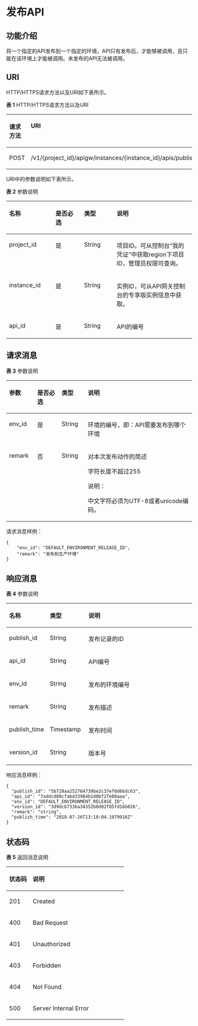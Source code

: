 # 发布API<a name="ZH-CN_TOPIC_0000001082221247"></a>

## 功能介绍<a name="zh-cn_topic_0225568819_section6627989"></a>

将一个指定的API发布到一个指定的环境，API只有发布后，才能够被调用，且只能在该环境上才能被调用。未发布的API无法被调用。

## URI<a name="zh-cn_topic_0225568819_section59651907"></a>

HTTP/HTTPS请求方法以及URI如下表所示。

**表 1**  HTTP/HTTPS请求方法以及URI

<a name="zh-cn_topic_0225568819_table42014202"></a>
<table><thead align="left"><tr id="zh-cn_topic_0225568819_row11048869"><th class="cellrowborder" valign="top" width="20%" id="mcps1.2.3.1.1"><p id="zh-cn_topic_0225568819_p22543169"><a name="zh-cn_topic_0225568819_p22543169"></a><a name="zh-cn_topic_0225568819_p22543169"></a>请求方法</p>
</th>
<th class="cellrowborder" valign="top" width="80%" id="mcps1.2.3.1.2"><p id="zh-cn_topic_0225568819_p14057426"><a name="zh-cn_topic_0225568819_p14057426"></a><a name="zh-cn_topic_0225568819_p14057426"></a>URI</p>
</th>
</tr>
</thead>
<tbody><tr id="zh-cn_topic_0225568819_row64909760"><td class="cellrowborder" valign="top" width="20%" headers="mcps1.2.3.1.1 "><p id="zh-cn_topic_0225568819_p23199218"><a name="zh-cn_topic_0225568819_p23199218"></a><a name="zh-cn_topic_0225568819_p23199218"></a>POST</p>
</td>
<td class="cellrowborder" valign="top" width="80%" headers="mcps1.2.3.1.2 "><p id="zh-cn_topic_0225568819_p88529"><a name="zh-cn_topic_0225568819_p88529"></a><a name="zh-cn_topic_0225568819_p88529"></a>/v1/{project_id}/apigw/instances/{instance_id}/apis/publish/{api_id}</p>
</td>
</tr>
</tbody>
</table>

URI中的参数说明如下表所示。

**表 2**  参数说明

<a name="zh-cn_topic_0225568819_table796764"></a>
<table><thead align="left"><tr id="zh-cn_topic_0225568819_row53401841"><th class="cellrowborder" valign="top" width="25%" id="mcps1.2.5.1.1"><p id="zh-cn_topic_0225568819_p30581871"><a name="zh-cn_topic_0225568819_p30581871"></a><a name="zh-cn_topic_0225568819_p30581871"></a>名称</p>
</th>
<th class="cellrowborder" valign="top" width="15.370000000000001%" id="mcps1.2.5.1.2"><p id="zh-cn_topic_0225568819_p61212526"><a name="zh-cn_topic_0225568819_p61212526"></a><a name="zh-cn_topic_0225568819_p61212526"></a>是否必选</p>
</th>
<th class="cellrowborder" valign="top" width="17.580000000000002%" id="mcps1.2.5.1.3"><p id="zh-cn_topic_0225568819_p59267606"><a name="zh-cn_topic_0225568819_p59267606"></a><a name="zh-cn_topic_0225568819_p59267606"></a>类型</p>
</th>
<th class="cellrowborder" valign="top" width="42.05%" id="mcps1.2.5.1.4"><p id="zh-cn_topic_0225568819_p35946766"><a name="zh-cn_topic_0225568819_p35946766"></a><a name="zh-cn_topic_0225568819_p35946766"></a>说明</p>
</th>
</tr>
</thead>
<tbody><tr id="zh-cn_topic_0225568819_row4848105021714"><td class="cellrowborder" valign="top" width="25%" headers="mcps1.2.5.1.1 "><p id="zh-cn_topic_0225568819_p55878963"><a name="zh-cn_topic_0225568819_p55878963"></a><a name="zh-cn_topic_0225568819_p55878963"></a>project_id</p>
</td>
<td class="cellrowborder" valign="top" width="15.370000000000001%" headers="mcps1.2.5.1.2 "><p id="zh-cn_topic_0225568819_p29902160"><a name="zh-cn_topic_0225568819_p29902160"></a><a name="zh-cn_topic_0225568819_p29902160"></a>是</p>
</td>
<td class="cellrowborder" valign="top" width="17.580000000000002%" headers="mcps1.2.5.1.3 "><p id="zh-cn_topic_0225568819_p6155914"><a name="zh-cn_topic_0225568819_p6155914"></a><a name="zh-cn_topic_0225568819_p6155914"></a>String</p>
</td>
<td class="cellrowborder" valign="top" width="42.05%" headers="mcps1.2.5.1.4 "><p id="zh-cn_topic_0225568819_p28867016"><a name="zh-cn_topic_0225568819_p28867016"></a><a name="zh-cn_topic_0225568819_p28867016"></a>项目ID。可从控制台“我的凭证”中获取region下项目ID，管理员权限可查询。</p>
</td>
</tr>
<tr id="zh-cn_topic_0225568819_row15484050161717"><td class="cellrowborder" valign="top" width="25%" headers="mcps1.2.5.1.1 "><p id="zh-cn_topic_0225568819_p1780913159538"><a name="zh-cn_topic_0225568819_p1780913159538"></a><a name="zh-cn_topic_0225568819_p1780913159538"></a>instance_id</p>
</td>
<td class="cellrowborder" valign="top" width="15.370000000000001%" headers="mcps1.2.5.1.2 "><p id="zh-cn_topic_0225568819_p9809215115310"><a name="zh-cn_topic_0225568819_p9809215115310"></a><a name="zh-cn_topic_0225568819_p9809215115310"></a>是</p>
</td>
<td class="cellrowborder" valign="top" width="17.580000000000002%" headers="mcps1.2.5.1.3 "><p id="zh-cn_topic_0225568819_p1280914152538"><a name="zh-cn_topic_0225568819_p1280914152538"></a><a name="zh-cn_topic_0225568819_p1280914152538"></a>String</p>
</td>
<td class="cellrowborder" valign="top" width="42.05%" headers="mcps1.2.5.1.4 "><p id="zh-cn_topic_0225568819_p1880914157537"><a name="zh-cn_topic_0225568819_p1880914157537"></a><a name="zh-cn_topic_0225568819_p1880914157537"></a>实例ID，可从API网关控制台的专享版实例信息中获取。</p>
</td>
</tr>
<tr id="zh-cn_topic_0225568819_row26006910"><td class="cellrowborder" valign="top" width="25%" headers="mcps1.2.5.1.1 "><p id="zh-cn_topic_0225568819_p26184975"><a name="zh-cn_topic_0225568819_p26184975"></a><a name="zh-cn_topic_0225568819_p26184975"></a>api_id</p>
</td>
<td class="cellrowborder" valign="top" width="15.370000000000001%" headers="mcps1.2.5.1.2 "><p id="zh-cn_topic_0225568819_p40608232"><a name="zh-cn_topic_0225568819_p40608232"></a><a name="zh-cn_topic_0225568819_p40608232"></a>是</p>
</td>
<td class="cellrowborder" valign="top" width="17.580000000000002%" headers="mcps1.2.5.1.3 "><p id="zh-cn_topic_0225568819_p932530"><a name="zh-cn_topic_0225568819_p932530"></a><a name="zh-cn_topic_0225568819_p932530"></a>String</p>
</td>
<td class="cellrowborder" valign="top" width="42.05%" headers="mcps1.2.5.1.4 "><p id="zh-cn_topic_0225568819_p8426133"><a name="zh-cn_topic_0225568819_p8426133"></a><a name="zh-cn_topic_0225568819_p8426133"></a>API的编号</p>
</td>
</tr>
</tbody>
</table>

## 请求消息<a name="zh-cn_topic_0225568819_section67105121"></a>

**表 3**  参数说明

<a name="zh-cn_topic_0225568819_table11428152"></a>
<table><thead align="left"><tr id="zh-cn_topic_0225568819_row63593960"><th class="cellrowborder" valign="top" width="15.15%" id="mcps1.2.5.1.1"><p id="zh-cn_topic_0225568819_p50837158"><a name="zh-cn_topic_0225568819_p50837158"></a><a name="zh-cn_topic_0225568819_p50837158"></a>参数</p>
</th>
<th class="cellrowborder" valign="top" width="13.13%" id="mcps1.2.5.1.2"><p id="zh-cn_topic_0225568819_p24169108"><a name="zh-cn_topic_0225568819_p24169108"></a><a name="zh-cn_topic_0225568819_p24169108"></a>是否必选</p>
</th>
<th class="cellrowborder" valign="top" width="14.14%" id="mcps1.2.5.1.3"><p id="zh-cn_topic_0225568819_p11540698"><a name="zh-cn_topic_0225568819_p11540698"></a><a name="zh-cn_topic_0225568819_p11540698"></a>类型</p>
</th>
<th class="cellrowborder" valign="top" width="57.58%" id="mcps1.2.5.1.4"><p id="zh-cn_topic_0225568819_p62381345"><a name="zh-cn_topic_0225568819_p62381345"></a><a name="zh-cn_topic_0225568819_p62381345"></a>说明</p>
</th>
</tr>
</thead>
<tbody><tr id="zh-cn_topic_0225568819_row19724176"><td class="cellrowborder" valign="top" width="15.15%" headers="mcps1.2.5.1.1 "><p id="zh-cn_topic_0225568819_p54154448"><a name="zh-cn_topic_0225568819_p54154448"></a><a name="zh-cn_topic_0225568819_p54154448"></a>env_id</p>
</td>
<td class="cellrowborder" valign="top" width="13.13%" headers="mcps1.2.5.1.2 "><p id="zh-cn_topic_0225568819_p24434185"><a name="zh-cn_topic_0225568819_p24434185"></a><a name="zh-cn_topic_0225568819_p24434185"></a>是</p>
</td>
<td class="cellrowborder" valign="top" width="14.14%" headers="mcps1.2.5.1.3 "><p id="zh-cn_topic_0225568819_p33011938"><a name="zh-cn_topic_0225568819_p33011938"></a><a name="zh-cn_topic_0225568819_p33011938"></a>String</p>
</td>
<td class="cellrowborder" valign="top" width="57.58%" headers="mcps1.2.5.1.4 "><p id="zh-cn_topic_0225568819_p56721283"><a name="zh-cn_topic_0225568819_p56721283"></a><a name="zh-cn_topic_0225568819_p56721283"></a>环境的编号，即：API需要发布到哪个环境</p>
</td>
</tr>
<tr id="zh-cn_topic_0225568819_row10755391"><td class="cellrowborder" valign="top" width="15.15%" headers="mcps1.2.5.1.1 "><p id="zh-cn_topic_0225568819_p65880381"><a name="zh-cn_topic_0225568819_p65880381"></a><a name="zh-cn_topic_0225568819_p65880381"></a>remark</p>
</td>
<td class="cellrowborder" valign="top" width="13.13%" headers="mcps1.2.5.1.2 "><p id="zh-cn_topic_0225568819_p34710655"><a name="zh-cn_topic_0225568819_p34710655"></a><a name="zh-cn_topic_0225568819_p34710655"></a>否</p>
</td>
<td class="cellrowborder" valign="top" width="14.14%" headers="mcps1.2.5.1.3 "><p id="zh-cn_topic_0225568819_p60099694"><a name="zh-cn_topic_0225568819_p60099694"></a><a name="zh-cn_topic_0225568819_p60099694"></a>String</p>
</td>
<td class="cellrowborder" valign="top" width="57.58%" headers="mcps1.2.5.1.4 "><p id="zh-cn_topic_0225568819_p36237041"><a name="zh-cn_topic_0225568819_p36237041"></a><a name="zh-cn_topic_0225568819_p36237041"></a>对本次发布动作的简述</p>
<p id="zh-cn_topic_0225568819_p43019771"><a name="zh-cn_topic_0225568819_p43019771"></a><a name="zh-cn_topic_0225568819_p43019771"></a>字符长度不超过255</p>
<div class="note" id="zh-cn_topic_0225568819_note1834710250914"><a name="zh-cn_topic_0225568819_note1834710250914"></a><a name="zh-cn_topic_0225568819_note1834710250914"></a><span class="notetitle"> 说明： </span><div class="notebody"><p id="zh-cn_topic_0225568819_p22422298915"><a name="zh-cn_topic_0225568819_p22422298915"></a><a name="zh-cn_topic_0225568819_p22422298915"></a>中文字符必须为UTF-8或者unicode编码。</p>
</div></div>
</td>
</tr>
</tbody>
</table>

请求消息样例：

```
{
	"env_id": "DEFAULT_ENVIRONMENT_RELEASE_ID",
	"remark": "发布到生产环境"
}
```

## 响应消息<a name="zh-cn_topic_0225568819_section66805754"></a>

**表 4**  参数说明

<a name="zh-cn_topic_0225568819_table2981672313"></a>
<table><thead align="left"><tr id="zh-cn_topic_0225568819_row898177103111"><th class="cellrowborder" valign="top" width="20.792079207920793%" id="mcps1.2.4.1.1"><p id="zh-cn_topic_0225568819_p109837183116"><a name="zh-cn_topic_0225568819_p109837183116"></a><a name="zh-cn_topic_0225568819_p109837183116"></a>名称</p>
</th>
<th class="cellrowborder" valign="top" width="20.792079207920793%" id="mcps1.2.4.1.2"><p id="zh-cn_topic_0225568819_p1098474319"><a name="zh-cn_topic_0225568819_p1098474319"></a><a name="zh-cn_topic_0225568819_p1098474319"></a>类型</p>
</th>
<th class="cellrowborder" valign="top" width="58.415841584158414%" id="mcps1.2.4.1.3"><p id="zh-cn_topic_0225568819_p1398197193117"><a name="zh-cn_topic_0225568819_p1398197193117"></a><a name="zh-cn_topic_0225568819_p1398197193117"></a>说明</p>
</th>
</tr>
</thead>
<tbody><tr id="zh-cn_topic_0225568819_row49812719314"><td class="cellrowborder" valign="top" width="20.792079207920793%" headers="mcps1.2.4.1.1 "><p id="zh-cn_topic_0225568819_p18981672315"><a name="zh-cn_topic_0225568819_p18981672315"></a><a name="zh-cn_topic_0225568819_p18981672315"></a>publish_id</p>
</td>
<td class="cellrowborder" valign="top" width="20.792079207920793%" headers="mcps1.2.4.1.2 "><p id="zh-cn_topic_0225568819_p209815717318"><a name="zh-cn_topic_0225568819_p209815717318"></a><a name="zh-cn_topic_0225568819_p209815717318"></a>String</p>
</td>
<td class="cellrowborder" valign="top" width="58.415841584158414%" headers="mcps1.2.4.1.3 "><p id="zh-cn_topic_0225568819_p8980773120"><a name="zh-cn_topic_0225568819_p8980773120"></a><a name="zh-cn_topic_0225568819_p8980773120"></a>发布记录的ID</p>
</td>
</tr>
<tr id="zh-cn_topic_0225568819_row119827123112"><td class="cellrowborder" valign="top" width="20.792079207920793%" headers="mcps1.2.4.1.1 "><p id="zh-cn_topic_0225568819_p159814710314"><a name="zh-cn_topic_0225568819_p159814710314"></a><a name="zh-cn_topic_0225568819_p159814710314"></a>api_id</p>
</td>
<td class="cellrowborder" valign="top" width="20.792079207920793%" headers="mcps1.2.4.1.2 "><p id="zh-cn_topic_0225568819_p1698871311"><a name="zh-cn_topic_0225568819_p1698871311"></a><a name="zh-cn_topic_0225568819_p1698871311"></a>String</p>
</td>
<td class="cellrowborder" valign="top" width="58.415841584158414%" headers="mcps1.2.4.1.3 "><p id="zh-cn_topic_0225568819_p109897153112"><a name="zh-cn_topic_0225568819_p109897153112"></a><a name="zh-cn_topic_0225568819_p109897153112"></a>API编号</p>
</td>
</tr>
<tr id="zh-cn_topic_0225568819_row998187163114"><td class="cellrowborder" valign="top" width="20.792079207920793%" headers="mcps1.2.4.1.1 "><p id="zh-cn_topic_0225568819_p129814713315"><a name="zh-cn_topic_0225568819_p129814713315"></a><a name="zh-cn_topic_0225568819_p129814713315"></a>env_id</p>
</td>
<td class="cellrowborder" valign="top" width="20.792079207920793%" headers="mcps1.2.4.1.2 "><p id="zh-cn_topic_0225568819_p13987723113"><a name="zh-cn_topic_0225568819_p13987723113"></a><a name="zh-cn_topic_0225568819_p13987723113"></a>String</p>
</td>
<td class="cellrowborder" valign="top" width="58.415841584158414%" headers="mcps1.2.4.1.3 "><p id="zh-cn_topic_0225568819_p109819712314"><a name="zh-cn_topic_0225568819_p109819712314"></a><a name="zh-cn_topic_0225568819_p109819712314"></a>发布的环境编号</p>
</td>
</tr>
<tr id="zh-cn_topic_0225568819_row4981679311"><td class="cellrowborder" valign="top" width="20.792079207920793%" headers="mcps1.2.4.1.1 "><p id="zh-cn_topic_0225568819_p1098147143114"><a name="zh-cn_topic_0225568819_p1098147143114"></a><a name="zh-cn_topic_0225568819_p1098147143114"></a>remark</p>
</td>
<td class="cellrowborder" valign="top" width="20.792079207920793%" headers="mcps1.2.4.1.2 "><p id="zh-cn_topic_0225568819_p998197113114"><a name="zh-cn_topic_0225568819_p998197113114"></a><a name="zh-cn_topic_0225568819_p998197113114"></a>String</p>
</td>
<td class="cellrowborder" valign="top" width="58.415841584158414%" headers="mcps1.2.4.1.3 "><p id="zh-cn_topic_0225568819_p99816773110"><a name="zh-cn_topic_0225568819_p99816773110"></a><a name="zh-cn_topic_0225568819_p99816773110"></a>发布描述</p>
</td>
</tr>
<tr id="zh-cn_topic_0225568819_row129897193111"><td class="cellrowborder" valign="top" width="20.792079207920793%" headers="mcps1.2.4.1.1 "><p id="zh-cn_topic_0225568819_p998117163115"><a name="zh-cn_topic_0225568819_p998117163115"></a><a name="zh-cn_topic_0225568819_p998117163115"></a>publish_time</p>
</td>
<td class="cellrowborder" valign="top" width="20.792079207920793%" headers="mcps1.2.4.1.2 "><p id="zh-cn_topic_0225568819_p59813711317"><a name="zh-cn_topic_0225568819_p59813711317"></a><a name="zh-cn_topic_0225568819_p59813711317"></a>Timestamp</p>
</td>
<td class="cellrowborder" valign="top" width="58.415841584158414%" headers="mcps1.2.4.1.3 "><p id="zh-cn_topic_0225568819_p5989733118"><a name="zh-cn_topic_0225568819_p5989733118"></a><a name="zh-cn_topic_0225568819_p5989733118"></a>发布时间</p>
</td>
</tr>
<tr id="zh-cn_topic_0225568819_row864017241176"><td class="cellrowborder" valign="top" width="20.792079207920793%" headers="mcps1.2.4.1.1 "><p id="zh-cn_topic_0225568819_p12640172461714"><a name="zh-cn_topic_0225568819_p12640172461714"></a><a name="zh-cn_topic_0225568819_p12640172461714"></a>version_id</p>
</td>
<td class="cellrowborder" valign="top" width="20.792079207920793%" headers="mcps1.2.4.1.2 "><p id="zh-cn_topic_0225568819_p6640102461713"><a name="zh-cn_topic_0225568819_p6640102461713"></a><a name="zh-cn_topic_0225568819_p6640102461713"></a>String</p>
</td>
<td class="cellrowborder" valign="top" width="58.415841584158414%" headers="mcps1.2.4.1.3 "><p id="zh-cn_topic_0225568819_p19640152410176"><a name="zh-cn_topic_0225568819_p19640152410176"></a><a name="zh-cn_topic_0225568819_p19640152410176"></a>版本号</p>
</td>
</tr>
</tbody>
</table>

响应消息样例：

```
{
  "publish_id": "5b729aa252764739be2c37ef0d66dc63",
  "api_id": "7addcd00cfab433984b1d8bf2fe08aaa",
  "env_id": "DEFAULT_ENVIRONMENT_RELEASE_ID",
  "version_id": "3d9dcb733ba34352b0d02f85fd16b026",
  "remark": "string",
  "publish_time": "2018-07-26T13:18:04.1079916Z"
}
```

## 状态码<a name="zh-cn_topic_0225568819_section67075185"></a>

**表 5**  返回消息说明

<a name="zh-cn_topic_0225568819_table15714732"></a>
<table><thead align="left"><tr id="zh-cn_topic_0225568819_row24997277"><th class="cellrowborder" valign="top" width="20%" id="mcps1.2.3.1.1"><p id="zh-cn_topic_0225568819_p11513591"><a name="zh-cn_topic_0225568819_p11513591"></a><a name="zh-cn_topic_0225568819_p11513591"></a>状态码</p>
</th>
<th class="cellrowborder" valign="top" width="80%" id="mcps1.2.3.1.2"><p id="zh-cn_topic_0225568819_p60185706"><a name="zh-cn_topic_0225568819_p60185706"></a><a name="zh-cn_topic_0225568819_p60185706"></a>说明</p>
</th>
</tr>
</thead>
<tbody><tr id="zh-cn_topic_0225568819_row43203997"><td class="cellrowborder" valign="top" width="20%" headers="mcps1.2.3.1.1 "><p id="zh-cn_topic_0225568819_p9862840"><a name="zh-cn_topic_0225568819_p9862840"></a><a name="zh-cn_topic_0225568819_p9862840"></a>201</p>
</td>
<td class="cellrowborder" valign="top" width="80%" headers="mcps1.2.3.1.2 "><p id="zh-cn_topic_0225568819_p73578115452"><a name="zh-cn_topic_0225568819_p73578115452"></a><a name="zh-cn_topic_0225568819_p73578115452"></a>Created</p>
</td>
</tr>
<tr id="zh-cn_topic_0225568819_row9362312"><td class="cellrowborder" valign="top" width="20%" headers="mcps1.2.3.1.1 "><p id="zh-cn_topic_0225568819_p20149775"><a name="zh-cn_topic_0225568819_p20149775"></a><a name="zh-cn_topic_0225568819_p20149775"></a>400</p>
</td>
<td class="cellrowborder" valign="top" width="80%" headers="mcps1.2.3.1.2 "><p id="zh-cn_topic_0225568819_p21519099"><a name="zh-cn_topic_0225568819_p21519099"></a><a name="zh-cn_topic_0225568819_p21519099"></a>Bad Request</p>
</td>
</tr>
<tr id="zh-cn_topic_0225568819_row59454171"><td class="cellrowborder" valign="top" width="20%" headers="mcps1.2.3.1.1 "><p id="zh-cn_topic_0225568819_p51058521"><a name="zh-cn_topic_0225568819_p51058521"></a><a name="zh-cn_topic_0225568819_p51058521"></a>401</p>
</td>
<td class="cellrowborder" valign="top" width="80%" headers="mcps1.2.3.1.2 "><p id="zh-cn_topic_0225568819_p9203142078"><a name="zh-cn_topic_0225568819_p9203142078"></a><a name="zh-cn_topic_0225568819_p9203142078"></a>Unauthorized</p>
</td>
</tr>
<tr id="zh-cn_topic_0225568819_row43351211"><td class="cellrowborder" valign="top" width="20%" headers="mcps1.2.3.1.1 "><p id="zh-cn_topic_0225568819_p21787193"><a name="zh-cn_topic_0225568819_p21787193"></a><a name="zh-cn_topic_0225568819_p21787193"></a>403</p>
</td>
<td class="cellrowborder" valign="top" width="80%" headers="mcps1.2.3.1.2 "><p id="zh-cn_topic_0225568819_p13949586"><a name="zh-cn_topic_0225568819_p13949586"></a><a name="zh-cn_topic_0225568819_p13949586"></a>Forbidden</p>
</td>
</tr>
<tr id="zh-cn_topic_0225568819_row45172181"><td class="cellrowborder" valign="top" width="20%" headers="mcps1.2.3.1.1 "><p id="zh-cn_topic_0225568819_p35068062"><a name="zh-cn_topic_0225568819_p35068062"></a><a name="zh-cn_topic_0225568819_p35068062"></a>404</p>
</td>
<td class="cellrowborder" valign="top" width="80%" headers="mcps1.2.3.1.2 "><p id="zh-cn_topic_0225568819_p21940743"><a name="zh-cn_topic_0225568819_p21940743"></a><a name="zh-cn_topic_0225568819_p21940743"></a>Not Found</p>
</td>
</tr>
<tr id="zh-cn_topic_0225568819_row63248959"><td class="cellrowborder" valign="top" width="20%" headers="mcps1.2.3.1.1 "><p id="zh-cn_topic_0225568819_p22892027"><a name="zh-cn_topic_0225568819_p22892027"></a><a name="zh-cn_topic_0225568819_p22892027"></a>500</p>
</td>
<td class="cellrowborder" valign="top" width="80%" headers="mcps1.2.3.1.2 "><p id="zh-cn_topic_0225568819_p14947689"><a name="zh-cn_topic_0225568819_p14947689"></a><a name="zh-cn_topic_0225568819_p14947689"></a>Server Internal Error</p>
</td>
</tr>
</tbody>
</table>

